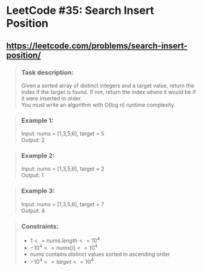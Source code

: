 # LeetCode \#35: Search Insert Position

## https://leetcode.com/problems/search-insert-position/

> ### Task description:
> Given a sorted array of distinct integers and a target value, return the index if the target is found. If not, return the index where it would be if it were inserted in order.\
You must write an algorithm with O(log n) runtime complexity.

> ### Example 1:
> Input: nums = [1,3,5,6], target = 5\
> Output: 2

> ### Example 2:
> Input: nums = [1,3,5,6], target = 2\
> Output: 1

> ### Example 3:
> Input: nums = [1,3,5,6], target = 7\
> Output: 4

> ### Constraints:
> * $1 <= nums.length <= 10^4$
> * $-10^4 <= nums[i] <= 10^4$
> * nums contains distinct values sorted in ascending order
> * $-10^4 <= target <= 10^4$